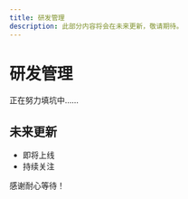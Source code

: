 ```yaml
---
title: 研发管理
description: 此部分内容将会在未来更新，敬请期待。
---
```


# 研发管理

正在努力填坑中……

## 未来更新

- 即将上线
- 持续关注

感谢耐心等待！